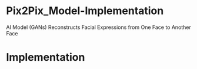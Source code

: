 # Pix2Pix_Model-Implementation
AI Model (GANs) Reconstructs Facial Expressions from One Face to Another Face

# Implementation
